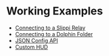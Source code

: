 # Working Examples

* [Connecting to a Slippi Relay](relay-connection)
* [Connecting to a Dolphin Folder](folder-monitoring)
* [JSON Config API](json-config)
* [Custom HUD](custom-hud)
